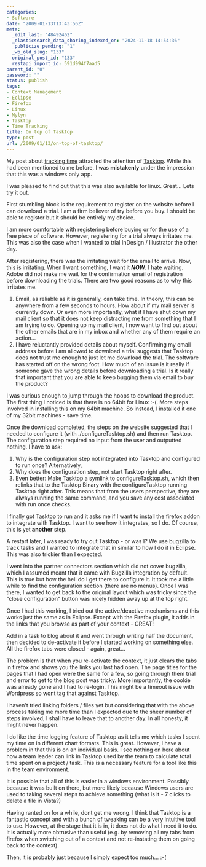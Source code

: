 ```yaml
---
categories:
- Software
date: "2009-01-13T13:43:56Z"
meta:
  _edit_last: "48492462"
  _elasticsearch_data_sharing_indexed_on: "2024-11-18 14:54:36"
  _publicize_pending: "1"
  _wp_old_slug: "133"
  original_post_id: "133"
  restapi_import_id: 591d994f7aad5
parent_id: "0"
password: ""
status: publish
tags:
- Context Management
- Eclipse
- Firefox
- Linux
- Mylyn
- Tasktop
- Time Tracking
title: On top of Tasktop
type: post
url: /2009/01/13/on-top-of-tasktop/
---
```


My post about
[tracking time](http://drone-ah.com/2008/12/13/your-time/ "Your Time [words on sand]")
attracted the attention of [Tasktop](http://tasktop.com/ "Tasktop"). While this
had been mentioned to me before, I was **mistakenly** under the impression that
this was a windows only app.

I was pleased to find out that this was also available for linux. Great\... Lets
try it out.

First stumbling block is the requirement to register on the website before I can
download a trial. I am a firm believer of try before you buy. I should be able
to register but it should be entirely my choice.

I am more comfortable with registering before buying or for the use of a free
piece of software. However, registering for a trial always irritates me. This
was also the case when I wanted to trial InDesign / Illustrator the other day.

<!--more-->

After registering, there was the irritating wait for the email to arrive. Now,
this is irritating. When I want something, I want it **_NOW_**. I hate waiting.
Adobe did not make me wait for the confirmation email of registration before
downloading the trials. There are two good reasons as to why this irritates me.

1.  Email, as reliable as it is generally, can take time. In theory, this can be
    anywhere from a few seconds to hours. How about if my mail server is
    currently down. Or even more importantly, what if I have shut down my mail
    client so that it does not keep distracting me from something that I am
    trying to do. Opening up my mail client, I now want to find out about the
    other emails that are in my inbox and whether any of them require an
    action\...
2.  I have reluctantly provided details about myself. Confirming my email
    address before I am allowed to download a trial suggests that Tasktop does
    not trust me enough to just let me download the trial. The software has
    started off on the wrong foot. How much of an issue is it really if someone
    gave the wrong details before downloading a trial. Is it really that
    important that you are able to keep bugging them via email to buy the
    product?

I was curious enough to jump through the hoops to download the product. The
first thing I noticed is that there is no 64bit for Linux :-(. More steps
involved in installing this on my 64bit machine. So instead, I installed it one
of my 32bit machines - save time.

Once the download completed, the steps on the website suggested that I needed to
configure it (with ./configureTasktop.sh) and then run Tasktop. The
configuration step required no input from the user and outputted nothing. I have
to ask:

1.  Why is the configuration step not integrated into Tasktop and configured to
    run once? Alternatively,
2.  Why does the configuration step, not start Tasktop right after.
3.  Even better: Make Tasktop a symlink to configureTasktop.sh, which then
    relinks that to the Tasktop Binary with the configureTasktop running Tasktop
    right after. This means that from the users perspective, they are always
    running the same command, and you save any cost associated with run once
    checks.

I finally got Tasktop to run and it asks me if I want to install the firefox
addon to integrate with Tasktop. I want to see how it integrates, so I do. Of
course, this is yet **another** step.

A restart later, I was ready to try out Tasktop - or was I? We use bugzilla to
track tasks and I wanted to integrate that in similar to how I do it in Eclipse.
This was also trickier than I expected.

I went into the partner connectors section which did not cover bugzilla, which I
assumed meant that it came with Bugzilla integration by default. This is true
but how the hell do I get there to configure it. It took me a little while to
find the configuration section (there are no menus). Once I was there, I wanted
to get back to the original layout which was tricky since the \"close
configuration\" button was nicely hidden away up at the top right.

Once I had this working, I tried out the active/deactive mechanisms and this
works just the same as in Eclipse. Except with the Firefox plugin, it adds in
the links that you browse as part of your context - GREAT!

Add in a task to blog about it and went through writing half the document, then
decided to de-activate it before I started working on something else. All the
firefox tabs were closed - again, great\...

The problem is that when you re-activate the context, it just clears the tabs in
firefox and shows you the links you last had open. The page titles for the pages
that I had open were the same for a few, so going through them trial and error
to get to the blog post was tricky. More importantly, the cookie was already
gone and I had to re-login. This might be a timeout issue with Wordpress so wont
tag that against Tasktop.

I haven\'t tried linking folders / files yet but considering that with the above
process taking me more time than I expected due to the sheer number of steps
involved, I shall have to leave that to another day. In all honesty, it might
never happen.

I do like the time logging feature of Tasktop as it tells me which tasks I spent
my time on in different chart formats. This is great. However, I have a problem
in that this is on an individual basis. I see nothing on here about how a team
leader can link in Tasktop used by the team to calculate total time spent on a
project / task. This is a necessary feature for a tool like this in the team
environment.

It is possible that all of this is easier in a windows environment. Possibly
because it was built on there, but more likely because Windows users are used to
taking several steps to achieve something (what is it - 7 clicks to delete a
file in Vista?)

Having ranted on for a while, dont get me wrong. I think that Tasktop is a
fantastic concept and with a bunch of tweaking can be a very intuitive tool to
use. However, at the stage that it is in, it does not do what I need it to do.
It is actually more obtrusive than useful (e.g. by removing all my tabs from
firefox when switching out of a context and not re-instating them on going back
to the context).

Then, it is probably just because I simply expect too much\... :-(
